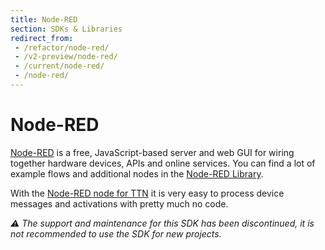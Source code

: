 ```yaml
---
title: Node-RED
section: SDKs & Libraries
redirect_from:
 - /refactor/node-red/
 - /v2-preview/node-red/
 - /current/node-red/
 - /node-red/
---
```


# Node-RED

[Node-RED](http://nodered.org/) is a free, JavaScript-based server and web GUI for wiring together hardware devices, APIs and online services. You can find a lot of example flows and additional nodes in the [Node-RED Library](http://flows.nodered.org/).

With the [Node-RED node for TTN](https://www.npmjs.com/package/node-red-contrib-ttn) it is very easy to process device messages and activations with pretty much no code.

*⚠️ The support and maintenance for this SDK has been discontinued, it is not recommended to use the SDK for new projects.*
